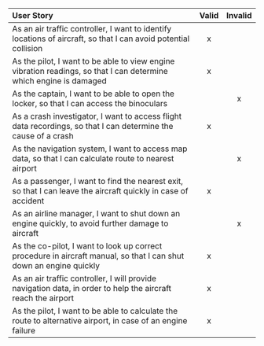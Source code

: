 | User Story                                                                                                         | Valid | Invalid |
|:-------------------------------------------------------------------------------------------------------------------|:-----:|:-------:|
| As an air traffic controller, I want to identify locations of aircraft, so that I can avoid potential collision    |   x   |         |
| As the pilot, I want to be able to view engine vibration readings, so that I can determine which engine is damaged |   x   |         |
| As the captain, I want to be able to open the locker, so that I can access the binoculars                          |       |    x    |
| As a crash investigator, I want to access flight data recordings, so that I can determine the cause of a crash     |   x   |         |
| As the navigation system, I want to access map data, so that I can calculate route to nearest airport              |       |    x    |
| As a passenger, I want to find the nearest exit, so that I can leave the aircraft quickly in case of accident      |   x   |         |
| As an airline manager, I want to shut down an engine quickly, to avoid further damage to aircraft                  |       |    x    |
| As the co-pilot, I want to look up correct procedure in aircraft manual, so that I can shut down an engine quickly |   x   |         |
| As an air traffic controller, I will provide navigation data, in order to help the aircraft reach the airport      |   x   |         |
| As the pilot, I want to be able to calculate the route to alternative airport, in case of an engine failure        |   x   |         |
